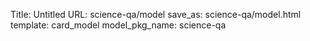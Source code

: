 Title: Untitled
URL: science-qa/model
save_as: science-qa/model.html
template: card_model
model_pkg_name: science-qa

